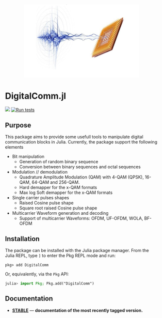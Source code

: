 <div align="center">
  <img src="docs/src/assets/logo.png" alt="Makie.jl" width="380">
</div>

# DigitalComm.jl

[![](https://img.shields.io/badge/docs-stable-blue.svg)](https://juliatelecom.github.io/DigitalComm.jl/dev/index.html)
[![Run tests](https://github.com/JuliaTelecom/DigitalComm.jl/actions/workflows/test.yml/badge.svg)](https://github.com/JuliaTelecom/DigitalComm.jl/actions/workflows/test.yml)

## Purpose

This package aims to provide some usefull tools to manipulate digital
communication blocks in Julia.
Currently, the package support the following elements

- Bit manipulation
  - Generation of random binary sequence
  - Conversion between binary sequences and octal sequences
- Modulation // demodulation
  - Quadrature Amplitude Modulation (QAM) with 4-QAM (QPSK), 16-QAM, 64-QAM and 256-QAM.
  - Hard demapper for the x-QAM formats
  - Max log Soft demapper for the x-QAM formats
- Single carrier pulses shapes
  - Raised Cosine pulse shape
  - Square root raised Cosine pulse shape
- Multicarrier Waveform generation and decoding
  - Support of multicarrier Waveforms: OFDM, UF-OFDM, WOLA, BF-OFDM

## Installation

The package can be installed with the Julia package manager.
From the Julia REPL, type `]` to enter the Pkg REPL mode and run:

```pkg
pkg> add DigitalComm
```

Or, equivalently, via the `Pkg` API:

```julia
julia> import Pkg; Pkg.add("DigitalComm")
```

## Documentation

- [**STABLE**](https://juliatelecom.github.io/DigitalComm.jl/dev/index.html) &mdash; **documentation of the most recently tagged version.**
